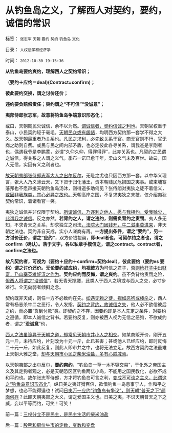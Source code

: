# 从钓鱼岛之义，了解西人对契约，要约，诚信的常识

标签： `张志军` `天朝` `要约` `契约` `钓鱼岛` `文化` 

目录： `人权法学和经济学`

时间： `2012-10-30 19:15:36`

**从钓鱼岛要约爽约，理解西人之契约常识；**

**（要约＋应约＝deal)(Contract=confirm)；**

**彼此要约交换，谓之讨价还价；**

**违约要负赔偿责任；爽约谓之“不可信”“没诚意”；**

**夷部侍郎张志军，故意将钓鱼岛争端意识形态化**；

或曰，天朝贱民欠诚信，余不以为然。[谓诚信者，契约信诚之利也](../../../2012/2/13/民主凝聚社会，只有革命才团结.md)。天朝官权重于泰山，小民契约轻于毫毛。[天朝民众或有龈龉](../../../2009/11/11/正统，正义和主流，矛盾和冲突.md)，均明西方契约那一套学不得之大义。故天朝最重者乃关系也。[凡民之求利，必先致关系于官](../../../2010/2/28/行政垄断的专营权与黑社会腐败的关系.md)。商无官则不行，官无商之助则自费。或民与民之间内部矛盾，也必定彼此各寻关系，谓我爸是李刚者也，偶遇我爷是李鹏辈，必谓“久仰久仰，得罪得罪”，此亦关系也。凡契约之民谓之诚信，得关系之人谓之义气。季布一诺已愈千年，梁山义气未及百世。故曰，国人无信，实因有义之利者也。

[故天朝夷部张侍郎志军大人之出尔反尔](../../../2012/10/29/伟大朋友的相片，钓鱼岛，夷部侍郎的得道多助.md)，无耻之尤也只因西方那一套。以中华义理言，张大人乃义薄云天，又下贤于归化藩王，责本朝贱民危损国之夷事。或柬埔寨藩邦也不愿声援天朝钓鱼岛汤沐，则得道多助何见？张侍朗对夷狄之徒不着信义，[或因非我族类，其心必异之故也。](../../../2012/9/29/从韩德强教授的暴行，理解毛左的“爱国主义”.md)天朝高岸之国，不复求夷狄之末技，仅介绍夷狄契约常识，着诸看官一笑。

夷狄之诚信并非仅限于契约。[所谓诚信，乃逐利之他人，愿与我相约，受我赊欠，此谓我之诚信](../../../2011/6/17/资本家是最可爱的蠢驴，是消费者最忠实的朋友.md)。反之亦然。**若背约之人，谓之违约，则需负背约之责罚**。夷人多无知，不求青天之关系，却求独立之司法[，法院大门因钱开，牛二滋事莫进来](../../../2012/4/27/法权与治权的不同概念和“司法独立”.md)，非天朝之法也。契约非自天成，实小人嗟商有再。**一方提出条件，谓之“要约”，另一方讨价还价，谓之“应约”**，双方价钱投契，**即deal者也，可契尔约之者也，谓之confirm（确认）。落于文字，各以私章手模信之，谓之contract。contract者，confirm之法也。**

**故凡契约者，可视为（要约＋应约＋confirm=契约deal），彼此要约（要约vs 要约）谓之讨价还价。无论要约或应约，均视彼方为**可信之君子，[否则枪杆子中出财富，乃山寨英难好汉之作为](../../../2010/5/11/抢劫的经济含义是生产，物质生产都是“抢劫”.md)。**契约应约而反悔，谓之爽约**。虽不负背约责罚之险，[但西人将谓之“没诚信](../../../2010/1/29/为什么诚信守约是普适价值观的公平标准.md)”。若无青天撑腰，此类人于西人之境或与西人之交，必寸步难行。全无向弱者倾斜之念。

契约既非天成，则任一方不必致约在先。[如遇无赖之徒，视如恶狗或棒杀](../../../2012/10/6/为什么美国的资产价格高，中国的资产就只能对外贱卖？.md)之，西人常有杨志杀牛二之恶行，令人发指。[契约之背约，故诚信之失](../../../2010/10/26/国以民为本，民以国为家；反悔“国际法”.md)，他人必不欲信彼后之约，而必置“货到付款”类。即契约之不存，因要约即是本人先定之条件，对要约之遵循，即本人诚信之背书。若要约反复，则亦被西人视为无信之恶狗，不欲成约者，谓之“**没诚意**”也，

[西人之法虽诡异于天朝之道，却常见天朝市井小人之相交](../../../2010/3/10/进化论无缝衔接个人与社群的行为.md)。如某商贩开价，刚开五元一斤，未待应约，片刻改为十元一斤，此已甚害；甚或他人已经应约，即时反悔二十元一斤，如此反复，则此人即市井之中，也将无法立足。故西方契约之法虽难上天朝大雅之堂，[却与天朝市小民之柴米油盐，多有心戚戚焉](../../../2010/11/25/什么是实体？无神论是人类沟通合作的前提.md)。

以天朝夷部之出尔反尔，**要约爽约**，“钓鱼岛一草一木不容交易”，于化外之帝国主义及其走狗者观之，必是天朝恐区区钓鱼两亿小鸟，不能用之国民教化，必欲不成和平约也。故尔张志军侍郎，方才将钓鱼岛可言之利，[变成不可谈之主义，此谓这之“钓鱼岛意识形态化](../../../2012/9/29/由钓鱼岛争端理解私有制如何实现和谐社会.md)”。纵日美之夷奸猾百倍，欲借钓鱼一岛息事宁人，作和平之梦想，也必不能得逞也！试问[日夷万一应约“钓鱼岛有争议”，则天朝“普天之下”颜面何存](../../../2012/9/28/英国，美国，香港和中国的土地产权和私有制及钓鱼岛.md)？此即天朝夷部之大义，谓之爱国主义也。日美之夷，不识天朝普天之下之威，妄以平等而约，可笑！可笑！



前一篇：[三权分立不是民主，是民主生活的柴米油盐](../../../2012/10/30/三权分立不是民主，是民主生活的柴米油盐.md)

后一篇：[股熊和房价牛市的定数，变数和变盘](../../../2012/10/30/股熊和房价牛市的定数，变数和变盘.md)
